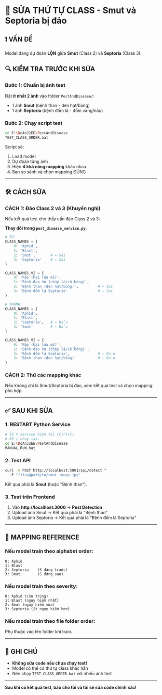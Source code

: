 # 🔧 SỬA THỨ TỰ CLASS - Smut và Septoria bị đảo

## ❗ VẤN ĐỀ

Model đang dự đoán **LỘN** giữa **Smut** (Class 2) và **Septoria** (Class 3).

## 🔍 KIỂM TRA TRƯỚC KHI SỬA

### Bước 1: Chuẩn bị ảnh test

Đặt **ít nhất 2 ảnh** vào folder `PestAndDisease/`:
- 1 ảnh **Smut** (bệnh than - đen hạt/bông)
- 1 ảnh **Septoria** (bệnh đốm lá - đốm vàng/nâu)

### Bước 2: Chạy script test

```bash
cd E:\DoAnJ2EE\PestAndDisease
TEST_CLASS_ORDER.bat
```

Script sẽ:
1. Load model
2. Dự đoán từng ảnh
3. Hiện **4 khả năng mapping** khác nhau
4. Bạn so sánh và chọn mapping ĐÚNG

---

## 🛠️ CÁCH SỬA

### **CÁCH 1: Đảo Class 2 và 3** (Khuyến nghị)

Nếu kết quả test cho thấy cần đảo Class 2 và 3:

**Thay đổi trong `pest_disease_service.py`:**

```python
# TỪ:
CLASS_NAMES = {
    0: 'Aphid',
    1: 'Blast',
    2: 'Smut',       # ← Sai
    3: 'Septoria'    # ← Sai
}

CLASS_NAMES_VI = {
    0: 'Rệp (hại lúa mì)',
    1: 'Bệnh đạo ôn (cháy lá/cổ bông)',
    2: 'Bệnh than (đen hạt/bông)',         # ← Sai
    3: 'Bệnh đốm lá Septoria'              # ← Sai
}

# THÀNH:
CLASS_NAMES = {
    0: 'Aphid',
    1: 'Blast',
    2: 'Septoria',   # ← Đảo
    3: 'Smut'        # ← Đảo
}

CLASS_NAMES_VI = {
    0: 'Rệp (hại lúa mì)',
    1: 'Bệnh đạo ôn (cháy lá/cổ bông)',
    2: 'Bệnh đốm lá Septoria',             # ← Đảo
    3: 'Bệnh than (đen hạt/bông)'          # ← Đảo
}
```

### **CÁCH 2: Thử các mapping khác**

Nếu không chỉ là Smut/Septoria bị đảo, xem kết quả test và chọn mapping phù hợp.

---

## ✅ SAU KHI SỬA

### 1. **RESTART Python Service**

```bash
# Tắt service hiện tại (Ctrl+C)
# Rồi chạy lại:
cd E:\DoAnJ2EE\PestAndDisease
MANUAL_RUN.bat
```

### 2. **Test API**

```bash
curl -X POST http://localhost:5001/api/detect ^
  -F "file=@path/to/smut_image.jpg"
```

Kết quả phải là **Smut** (hoặc "Bệnh than").

### 3. **Test trên Frontend**

1. Vào **http://localhost:3000** → **Pest Detection**
2. Upload ảnh Smut → Kết quả phải là "Bệnh than"
3. Upload ảnh Septoria → Kết quả phải là "Bệnh đốm lá Septoria"

---

## 🎯 MAPPING REFERENCE

### Nếu model train theo alphabet order:

```
0: Aphid
1: Blast
2: Septoria    (S đứng trước)
3: Smut        (S đứng sau)
```

### Nếu model train theo severity:

```
0: Aphid (côn trùng)
1: Blast (nguy hiểm nhất)
2: Smut (nguy hiểm vừa)
3: Septoria (ít nguy hiểm hơn)
```

### Nếu model train theo file folder order:

Phụ thuộc vào tên folder khi train.

---

## 📝 GHI CHÚ

- **Không sửa code nếu chưa chạy test!**
- Model có thể có thứ tự class khác hẳn
- Nên chạy `TEST_CLASS_ORDER.bat` với nhiều ảnh test

---

**Sau khi có kết quả test, báo cho tôi và tôi sẽ sửa code chính xác!**

